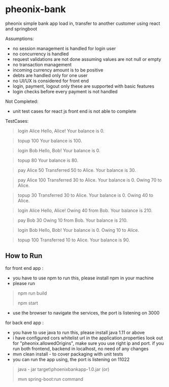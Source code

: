 # pheonix-bank
pheonix simple bank app load in, transfer to another customer using react and springboot 

Assumptions:
- no session management is handled for login user
- no concurrency is handled
- request validations are not done assuming values are not null or empty
- no transaction management
- incoming currency amount is to be positive 
- debts are handled only for one user
- no UI/UX is considered for front end
- login, payment, logout only these are supported with basic features
- login checks before every payment is not handled

Not Completed:
- unit test cases for react js front end is not able to complete



TestCases:

> login Alice
Hello, Alice!
Your balance is 0.

> topup 100
Your balance is 100.

> login Bob
Hello, Bob!
Your balance is 0.

> topup 80
Your balance is 80.

> pay Alice 50
Transferred 50 to Alice.
Your balance is 30.

> pay Alice 100
Transferred 30 to Alice.
Your balance is 0.
Owing 70 to Alice.

> topup 30
Transferred 30 to Alice.
Your balance is 0.
Owing 40 to Alice.

> login Alice
Hello, Alice!
Owing 40 from Bob.
Your balance is 210.

> pay Bob 30
Owing 10 from Bob.
Your balance is 210.

> login Bob
Hello, Bob!
Your balance is 0.
Owing 10 to Alice.

> topup 100
Transferred 10 to Alice.
Your balance is 90.

How to Run
----------
for front end app :
- you have to use npm to run this, please install npm in your machine
- please run 
> npm run build
> 
> npm start
- use the browser to navigate the services, the port is listening on 3000

for back end app :
- you have to use java to run this, please install java 1.11 or above
- i have configured cors whitelist url in the application.properties look out for "pheonix.allowedOrigins", make sure you use right ip and port. if you run both frontend, backend in localhost, no need of any changes
- mvn clean install - to cover packaging with unit tests
- you can run the app using, the port is listening on 11022
 > java - jar target\phoenixbankapp-1.0.jar  (or)
 > 
 > mvn spring-boot:run command



